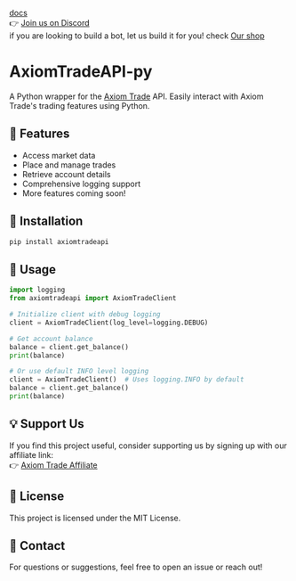 [docs](https://chipadevteam.github.io/AxiomTradeAPI-py) <br>
👉 [Join us on Discord](https://discord.gg/p7YyFqSmAz) <br>
if you are looking to build a bot, let us build it for you! check [Our shop](https://shop.chipatrade.com/products/create-your-bot?variant=42924637487206)
# AxiomTradeAPI-py

A Python wrapper for the [Axiom Trade](https://axiom.trade/@chipa) API. Easily interact with Axiom Trade's trading features using Python.

## 📌 Features
- Access market data  
- Place and manage trades  
- Retrieve account details  
- Comprehensive logging support
- More features coming soon!  

## 🚀 Installation
```bash
pip install axiomtradeapi
```

## 🔧 Usage
```python
import logging
from axiomtradeapi import AxiomTradeClient

# Initialize client with debug logging
client = AxiomTradeClient(log_level=logging.DEBUG)

# Get account balance
balance = client.get_balance()
print(balance)

# Or use default INFO level logging
client = AxiomTradeClient()  # Uses logging.INFO by default
balance = client.get_balance()
print(balance)
```

## 💡 Support Us
If you find this project useful, consider supporting us by signing up with our affiliate link:  
👉 [Axiom Trade Affiliate](https://axiom.trade/@chipa)  

## 🐜 License
This project is licensed under the MIT License.

## 📩 Contact
For questions or suggestions, feel free to open an issue or reach out!

